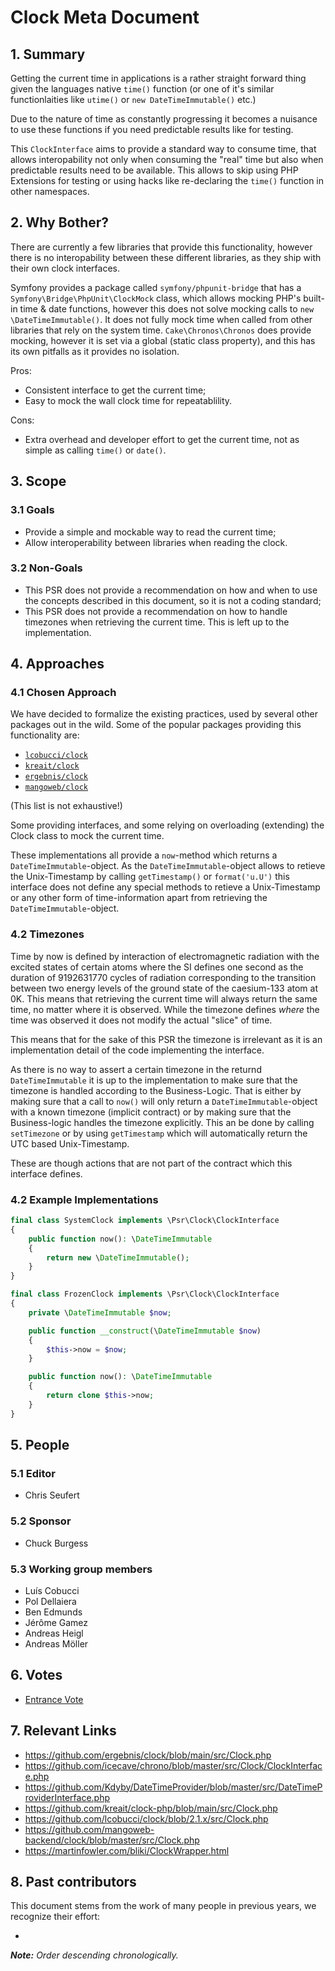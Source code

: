 # Clock Meta Document

## 1. Summary

Getting the current time in applications is a rather straight forward thing given the languages native `time()` function (or one of it's similar functionlaities like `utime()` or `new DateTimeImmutable()` etc.)

Due to the nature of time as constantly progressing it becomes a nuisance to use these functions if you need predictable results like for testing.

This `ClockInterface` aims to provide a standard way to consume time, that allows interopability not only when consuming the "real" time but also when predictable results need to be available. This allows to skip using PHP Extensions for testing or using hacks like re-declaring the `time()` function in other namespaces. 

## 2. Why Bother?

There are currently a few libraries that provide this functionality, however there is no interopability between these different libraries, as they ship with their own clock interfaces. 

Symfony provides a package called `symfony/phpunit-bridge` that has a
`Symfony\Bridge\PhpUnit\ClockMock` class, which allows mocking PHP's built-in time & date functions, however this does not solve mocking calls to `new \DateTimeImmutable()`. It does not fully mock time when called from other libraries that rely on the system time. 
`Cake\Chronos\Chronos` does provide mocking, however it is set via a global (static class property), and this has its own pitfalls as it provides no isolation.

Pros:

* Consistent interface to get the current time;
* Easy to mock the wall clock time for repeatablility.

Cons:

* Extra overhead and developer effort to get the current time, not as simple as
calling `time()` or `date()`.

## 3. Scope

### 3.1 Goals

* Provide a simple and mockable way to read the current time;
* Allow interoperability between libraries when reading the clock.

### 3.2 Non-Goals

* This PSR does not provide a recommendation on how and when to use the concepts
  described in this document, so it is not a coding standard;
* This PSR does not provide a recommendation on how to handle timezones when 
  retrieving the current time. This is left up to the implementation.

## 4. Approaches

### 4.1 Chosen Approach

We have decided to formalize the existing practices, used by several other packages out in the wild. Some of the popular packages providing this functionality are: 

* [`lcobucci/clock`](https://packagist.org/packages/lcobucci/clock)
* [`kreait/clock`](https://packagist.org/packages/kreait/clock)
* [`ergebnis/clock`](https://packagist.org/packages/ergebnis/clock)
* [`mangoweb/clock`](https://packagist.org/packages/mangoweb/clock)

(This list is not exhaustive!)

Some providing
interfaces, and some relying on overloading (extending) the Clock class to mock the
current time.

These implementations all provide a `now`-method which returns a `DateTimeImmutable`-object. As the `DateTimeImmutable`-object allows to retieve the Unix-Timestamp by calling `getTimestamp()` or `format('u.U')` this interface does not define any special methods to retieve a Unix-Timestamp or any other form of time-information apart from retrieving the `DateTimeImmutable`-object. 

### 4.2 Timezones

Time by now is defined by interaction of electromagnetic radiation with the excited states of certain atoms where the SI defines one second as the duration of 9192631770 cycles of radiation corresponding to the transition between two energy levels of the ground state of the caesium-133 atom at 0K. This means that retrieving the current time will always return the same time, no matter where it is observed. While the timezone defines *where* the time was observed it does not modify the actual "slice" of time.

This means that for the sake of this PSR the timezone is irrelevant as it is an implementation detail of the code implementing the interface. 

As there is no way to assert a certain timezone in the returnd `DateTimeImmutable` it is up to the implementation to make sure that the timezone is handled according to the Business-Logic. That is either by making sure that a call to `now()` will only return a `DateTimeImmutable`-object with a known timezone (implicit contract) or by making sure that the Business-logic handles the timezone explicitly. This an be done by calling `setTimezone` or by using `getTimestamp` which will automatically return the UTC based Unix-Timestamp.

These are though actions that are not part of the contract which this interface defines.


### 4.2 Example Implementations

```php
final class SystemClock implements \Psr\Clock\ClockInterface
{
    public function now(): \DateTimeImmutable
    {
        return new \DateTimeImmutable();
    }
}

final class FrozenClock implements \Psr\Clock\ClockInterface
{
    private \DateTimeImmutable $now;

    public function __construct(\DateTimeImmutable $now)
    {
        $this->now = $now;
    }

    public function now(): \DateTimeImmutable
    {
        return clone $this->now;
    }
}

```

## 5. People

### 5.1 Editor

 * Chris Seufert

### 5.2 Sponsor

 * Chuck Burgess

### 5.3 Working group members

 * Luís Cobucci
 * Pol Dellaiera
 * Ben Edmunds
 * Jérôme Gamez
 * Andreas Heigl
 * Andreas Möller

## 6. Votes

* [Entrance Vote](https://groups.google.com/g/php-fig/c/hIKqd0an-GI)

## 7. Relevant Links

* https://github.com/ergebnis/clock/blob/main/src/Clock.php
* https://github.com/icecave/chrono/blob/master/src/Clock/ClockInterface.php
* https://github.com/Kdyby/DateTimeProvider/blob/master/src/DateTimeProviderInterface.php
* https://github.com/kreait/clock-php/blob/main/src/Clock.php
* https://github.com/lcobucci/clock/blob/2.1.x/src/Clock.php
* https://github.com/mangoweb-backend/clock/blob/master/src/Clock.php
* https://martinfowler.com/bliki/ClockWrapper.html

## 8. Past contributors

This document stems from the work of many people in previous years, we recognize their effort:

 * 
_**Note:** Order descending chronologically._
